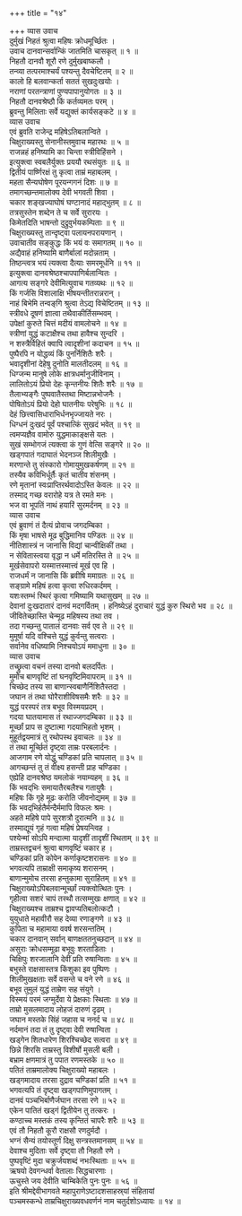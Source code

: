 +++
title = "१४"

+++
व्यास उवाच  
दुर्मुखं निहतं श्रुत्वा महिषः क्रोधमूर्च्छितः ।  
उवाच दानवान्सर्वान्किं जातमिति चासकृत् ॥ १ ॥  
निहतौ दानवौ शूरौ रणे दुर्मुखबाष्कलौ ।  
तन्व्या तत्परमाश्चर्यं पश्यन्तु दैवचेष्टितम् ॥ २ ॥  
कालो हि बलवान्कर्ता सततं सुखदुःखयोः ।  
नराणां परतन्त्राणां पुण्यपापानुयोगतः ॥ ३ ॥  
निहतौ दानवश्रेष्ठौ किं कर्तव्यमतः परम् ।  
ब्रुवन्तु मिलिताः सर्वे यद्युक्तं कार्यसङ्कटे ॥ ४ ॥  
व्यास उवाच  
एवं ब्रुवति राजेन्द्र महिषेऽतिबलान्विते ।  
चिक्षुराख्यस्तु सेनानीस्तमुवाच महारथः ॥ ५ ॥  
राजन्नहं हनिष्यामि का चिन्ता स्त्रीविहिंसने ।  
इत्युक्त्वा स्वबलैर्युक्तः प्रययौ रथसंयुतः ॥ ६ ॥  
द्वितीयं पार्ष्णिरक्षं तु कृत्वा ताम्रं महाबलम् ।  
महता सैन्यघोषेण पूरयन्गगनं दिशः ॥ ७ ॥  
तमागच्छन्तमालोक्य देवी भगवती शिवा ।  
चकार शङ्खज्याघोषं घण्टानादं महाद्‌भुतम् ॥ ८ ॥  
तत्रसुस्तेन शब्देन ते च सर्वे सुरारयः ।  
किमेतदिति भाषन्तो दुद्रुवुर्भयकम्पिताः ॥ ९ ॥  
चिक्षुराख्यस्तु तान्दृष्ट्वा पलायनपरायणान् ।  
उवाचातीव सङ्कुद्धः किं भयं वः समागतम् ॥ १० ॥  
अद्यैवाहं हनिष्यामि बाणैर्बालां मदोन्नताम् ।  
तिष्ठन्त्वत्र भयं त्यक्त्वा दैत्याः समरमूर्धनि ॥ ११ ॥  
इत्युक्त्वा दानवश्रेष्ठश्चापपाणिर्बलान्वितः ।  
आगत्य सङ्गरे देवीमित्युवाच गतव्यथः ॥ १२ ॥  
किं गर्जसि विशालाक्षि भीषयन्तीतरान्नरान् ।  
नाहं बिभेमि तन्वङ्‌गि श्रुत्वा तेऽद्य विचेष्टितम् ॥ १३ ॥  
स्त्रीवधे दूषणं ज्ञात्वा तथैवाकीर्तिसम्भवम् ।  
उपेक्षां कुरुते चित्तं मदीयं वामलोचने ॥ १४ ॥  
स्त्रीणां युद्धं कटाक्षैश्च तथा हावैश्च सुन्दरि ।  
न शस्त्रैर्विहितं क्वापि त्वादृशीनां कदाचन ॥ १५ ॥  
पुष्पैरपि न योद्धव्यं किं पुनर्निशितैः शरैः ।  
भवादृशीनां देहेषु दुनोति मालतीदलम् ॥ १६ ॥  
धिग्जन्म मानुषे लोके क्षात्रधर्मानुजीविनाम् ।  
लालितोऽयं प्रियो देहः कृन्तनीयः शितैः शरैः ॥ १७ ॥  
तैलाभ्यङ्गैः पुष्पवातैस्तथा मिष्टान्नभोजनैः ।  
पोषितोऽयं प्रियो देहो घातनीयः परेषुभिः ॥ १८ ॥  
देहं छित्त्वासिधाराभिर्धनभृज्जायते नरः ।  
धिग्धनं दुःखदं पूर्वं पश्चात्किं सुखदं भवेत् ॥ १९ ॥  
त्वमप्यज्ञैव वामोरु युद्धमाकाङ्क्षसे यतः ।  
सुखं सम्भोगजं त्यक्त्वा कं गुणं वेत्सि सङ्गरे ॥ २० ॥  
खड्गपातं गदाघातं भेदनञ्ज शिलीमुखैः ।  
मरणान्ते तु संस्कारो गोमायुमुखकर्षणम् ॥ २१ ॥  
तस्यैव कविभिर्धूर्तैः कृतं चातीव शंसनम् ।  
रणे मृतानां स्वःप्राप्तिरर्थवादोऽस्ति केवलः ॥ २२ ॥  
तस्माद्‌ गच्छ वरारोहे यत्र ते रमते मनः ।  
भज वा भूपतिं नाथं हयारिं सुरमर्दनम् ॥ २३ ॥  
व्यास उवाच  
एवं ब्रुवाणं तं दैत्यं प्रोवाच जगदम्बिका ।  
किं मृषा भाषसे मूढ बुद्धिमानिव पण्डितः ॥ २४ ॥  
नीतिशास्त्रं न जानासि विद्यां चान्वीक्षिकीं तथा ।  
न सेवितास्त्वया वृद्धा न धर्मे मतिरस्ति ते ॥ २५ ॥  
मूर्खसेवापरो यस्मात्तस्मात्त्वं मूर्ख एव हि ।  
राजधर्मं न जानासि किं ब्रवीषि ममाग्रतः ॥ २६ ॥  
सङ्ग्रामे महिषं हत्वा कृत्वा रुधिरकर्दमम् ।  
यशःस्तम्भं स्थिरं कृत्वा गमिष्यामि यथासुखम् ॥ २७ ॥  
देवानां दुःखदातारं दानवं मदगर्वितम् ।
हनिष्येऽहं दुराचारं युद्धं कुरु स्थिरो भव ॥ २८ ॥  
जीवितेच्छास्ति चेन्मूढ महिषस्य तथा तव ।  
तदा गच्छन्तु पातालं दानवाः सर्व एव ते ॥ २९ ॥  
मुमूर्षा यदि वश्चित्ते युद्धं कुर्वन्तु सत्वराः ।  
सर्वानेव वधिष्यामि निश्चयोऽयं ममाधुना ॥ ३० ॥  
व्यास उवाच  
तच्छ्रुत्वा वचनं तस्या दानवो बलदर्पितः ।  
मुमोच बाणवृष्टिं तां घनवृष्टिमिवापराम् ॥ ३१ ॥  
चिच्छेद तस्य सा बाणान्स्वबाणैर्निशितैस्तदा ।  
जघान तं तथा घोरैराशीविषसमैः शरैः ॥ ३२ ॥  
युद्धं परस्परं तत्र बभूव विस्मयप्रदम् ।  
गदया घातयामास तं रथाज्जगदम्बिका ॥ ३३ ॥  
मूर्च्छां प्राप स दुष्टात्मा गदयाभिहतो भृशम् ।  
मुहूर्तद्वयमात्रं तु रथोपस्थ इवाचलः ॥ ३४ ॥  
तं तथा मूर्च्छितं दृष्ट्वा ताम्रः परबलार्दनः ।  
आजगाम रणे योद्धुं चण्डिकां प्रति चापलात् ॥ ३५ ॥  
आगच्छन्तं तु तं वीक्ष्य हसन्ती प्राह चण्डिका ।  
एह्येहि दानवश्रेष्ठ यमलोकं नयाम्यहम् ॥ ३६ ॥  
किं भवद्‌भिः समायातैरबलैश्च गतायुषैः ।  
महिषः किं गृहे मूढः करोति जीवनोद्यमम् ॥ ३७ ॥  
किं भवद्‌भिर्हतैर्मन्दैर्ममापि विफलः श्रमः ।  
अहते महिषे पापे सुरशत्रौ दुरात्मनि ॥ ३८ ॥  
तस्माद्यूयं गृहं गत्वा महिषं प्रेषयन्त्विह ।  
पश्येन्मां सोऽपि मन्दात्मा यादृशीं तादृशीं स्थिताम् ॥ ३९ ॥  
ताम्रस्तद्वचनं श्रुत्वा बाणवृष्टिं चकार ह ।  
चण्डिकां प्रति कोपेन कर्णाकृष्टशरासनः ॥ ४० ॥  
भगवत्यपि ताम्राक्षी समाकृष्य शरासनम् ।  
बाणान्मुमोच तरसा हन्तुकामा सुराहितम् ॥ ४१ ॥  
चिक्षुराख्योऽपिबलवान्मूर्च्छां त्यक्त्वोत्थितः पुनः ।  
गृहीत्वा सशरं चापं तस्थौ तत्सम्मुखः क्षणात् ॥ ४२ ॥  
चिक्षुराख्यश्च ताम्रश्च द्वावप्यतिबलोत्कटौ ।  
युयुधाते महावीरौ सह देव्या रणाङ्गणे ॥ ४३ ॥  
कुपिता च महामाया ववर्ष शरसन्ततिम् ।  
चकार दानवान् सर्वान् बाणक्षततनुच्छदान् ॥ ४४ ॥  
असुराः क्रोधसम्मूढा बभूवुः शरताडिताः ।  
चिक्षिपुः शरजालानि देवीं प्रति रुषान्विताः ॥ ४५ ॥  
बभुस्ते राक्षसास्तत्र किंशुका इव पुष्पिणः ।  
शिलीमुखक्षताः सर्वे वसन्ते च वने रणे ॥ ४६ ॥  
बभूव तुमुलं युद्धं ताम्रेण सह संयुगे ।  
विस्मयं परमं जग्मुर्देवा ये प्रेक्षकाः स्थिताः ॥ ४७ ॥  
ताम्रो मुसलमादाय लोहजं दारुणं दृढम् ।  
जघान मस्तके सिंहं जहास च ननर्द च ॥ ४८ ॥  
नर्दमानं तदा तं तु दृष्ट्वा देवी रुषान्विता ।  
खड्गेन शितधारेण शिरश्चिच्छेद सत्वरा ॥ ४९ ॥  
छिन्ने शिरसि ताम्रस्तु विशीर्षो मुसली बली ।  
बभ्राम क्षणमात्रं तु पपात रणमस्तके ॥ ५० ॥  
पतितं ताम्रमालोक्य चिक्षुराख्यो महाबलः ।  
खड्गमादाय तरसा दुद्राव चण्डिकां प्रति ॥ ५१ ॥  
भगवत्यपि तं दृष्ट्वा खड्गपाणिमुपागतम् ।  
दानवं पञ्चभिर्बाणैर्जघान तरसा रणे ॥ ५२ ॥  
एकेन पातितं खड्गं द्वितीयेन तु तत्करः ।  
कण्ठाच्च मस्तकं तस्य कृन्तितं चापरैः शरैः ॥ ५३ ॥  
एवं तौ निहतौ कूरौ राक्षसौ रणदुर्मदौ ।  
भग्नं सैन्यं तयोस्तूर्णं दिक्षु सन्त्रस्तमानसम् ॥ ५४ ॥  
देवाश्च मुदिताः सर्वे दृष्ट्वा तौ निहतौ रणे ।  
पुष्पवृष्टिं मुदा चक्रुर्जयशब्दं नभःस्थिताः ॥ ५५ ॥  
ऋषयो देवगन्धर्वा वेतालाः सिद्धचारणाः ।  
ऊचुस्ते जय देवीति चाम्बिकेति पुनः पुनः ॥ ५६ ॥  
इति श्रीमद्देवीभागवते महापुराणेऽष्टादशसाहस्र्यां संहितायां  
पञ्चमस्कन्धे ताम्रचिक्षुराख्यवधवर्णनं नाम चतुर्दशोऽध्यायः ॥ १४ ॥
